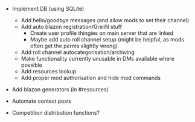 - Implement DB (using SQLite)
	- Add hello/goodbye messages (and allow mods to set their channel)
	- Add auto blazon registration/GreiiN stuff
		- Create user profile thingies on main server that are linked
		- Maybe add auto roll channel setup (might be helpful, as mods often get the perms slightly wrong)
	- Add roll channel autocategorisation/archiving
	- Make functionality currently unusable in DMs available where possible
	- Add resources lookup
	- Add proper mod authorisation and hide mod commands

- Add blazon generators (in #resources)
- Automate contest posts
- Competition distribution functions?